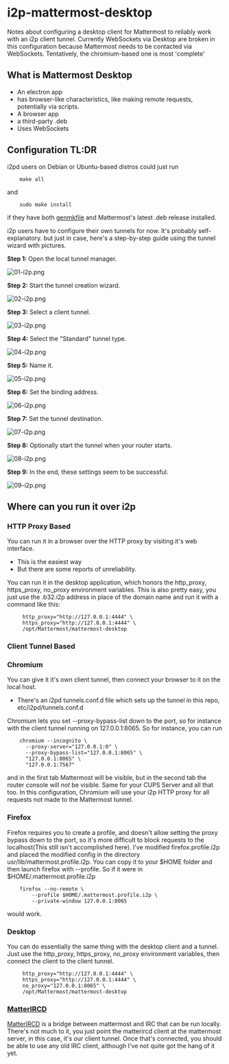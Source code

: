 # i2p-mattermost-desktop

Notes about configuring a desktop client for Mattermost to reliably work with an
i2p client tunnel. Currently WebSockets via Desktop are broken in this
configuration because Mattermost needs to be contacted via WebSockets.
Tentatively, the chromium-based one is most 'complete'

## What is Mattermost Desktop

 * An electron app
  * has browser-like characteristics, like making remote requests, potentially
   via scripts.
 * A browser app
 * a third-party .deb
 * Uses WebSockets

## Configuration TL:DR

i2pd users on Debian or Ubuntu-based distros could just run

        make all

and

        sudo make install

if they have both [genmkfile](https://github.com/eyedeekay/genmkfile)
and Mattermost's latest .deb release installed.

i2p users have to configure their own tunnels for now. It's probably
self-explanatory. but just in case, here's a step-by-step guide using the tunnel
wizard with pictures.

**Step 1:** Open the local tunnel manager.

![01-i2p.png](/usr/share/doc/assets/01-i2p.png)

**Step 2:** Start the tunnel creation wizard.

![02-i2p.png](/usr/share/doc/assets/02-i2p.png)

**Step 3:** Select a client tunnel.

![03-i2p.png](/usr/share/doc/assets/03-i2p.png)

**Step 4:** Select the "Standard" tunnel type.

![04-i2p.png](/usr/share/doc/assets/04-i2p.png)

**Step 5:** Name it.

![05-i2p.png](/usr/share/doc/assets/05-i2p.png)

**Step 6:** Set the binding address.

![06-i2p.png](/usr/share/doc/assets/06-i2p.png)

**Step 7:** Set the tunnel destination.

![07-i2p.png](/usr/share/doc/assets/07-i2p.png)

**Step 8:** Optionally start the tunnel when your router starts.

![08-i2p.png](/usr/share/doc/assets/08-i2p.png)

**Step 9:** In the end, these settings seem to be successful.

![09-i2p.png](/usr/share/doc/assets/09-i2p.png)

## Where can you run it over i2p

### HTTP Proxy Based

You can run it in a browser over the HTTP proxy by visiting it's web interface.

  * This is the easiest way
  * But there are some reports of unreliability.

You can run it in the desktop application, which honors the http\_proxy,
https\_proxy, no\_proxy environment variables. This is also pretty easy, you
just use the .b32.i2p address in place of the domain name and run it with a
command like this:

         http_proxy="http://127.0.0.1:4444" \
         https_proxy="http://127.0.0.1:4444" \
         /opt/Mattermost/mattermost-desktop

### Client Tunnel Based

### Chromium

You can give it it's own client tunnel, then connect your browser to it on the
local host.

  * There's an i2pd tunnels.conf.d file which sets up the tunnel in this repo,
    etc/i2pd/tunnels.conf.d

Chromium lets you set --proxy-bypass-list down to the port, so for instance
with the client tunnel running on 127.0.0.1:8065. So for instance, you can run

        chromium --incognito \
          --proxy-server="127.0.0.1:0" \
          --proxy-bypass-list="127.0.0.1:8065" \
          "127.0.0.1:8065" \
          "127.0.0.1:7567"

and in the first tab Mattermost will be visible, but in the second tab the
router console will *not* be visible. Same for your CUPS Server and all that
too. In this configuration, Chromium will use your i2p HTTP proxy for all
requests not made to the Mattermost tunnel.

### Firefox

Firefox requires you to create a profile, and doesn't allow setting the proxy
bypass down to the port, so it's more difficult to block requests to the
localhost(This still isn't accomplished here). I've modified firefox.profile.i2p
and placed the modified config in the directory usr/lib/mattermost.profile.i2p.
You can copy it to your $HOME folder and then launch firefox with --profile. So
if it were in $HOME/.mattermost.profile.i2p

        firefox --no-remote \
            --profile $HOME/.mattermost.profile.i2p \
            --private-window 127.0.0.1:8065

would work.

### Desktop

You can do essentially the same thing with the desktop client and a tunnel. Just
use the http\_proxy, https\_proxy, no\_proxy environment variables, then connect
the client to the client tunnel.

         http_proxy="http://127.0.0.1:4444" \
         https_proxy="http://127.0.0.1:4444" \
         no_proxy="127.0.0.1:8065" \
         /opt/Mattermost/mattermost-desktop

### [MatterIRCD](https://github.com/42wim/matterircd)

[MatterIRCD](https://github.com/42wim/matterircd) is a bridge between mattermost
and IRC that can be run locally. There's not much to it, you just point the
matterircd client at the mattermost server, in this case, it's our client
tunnel. Once that's connected, you should be able to use any old IRC client,
although I've not quite got the hang of it yet.

